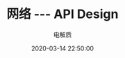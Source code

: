 ---
layout: post
title: 网络 --- API Design
description: 
author: 电解质
date: 2020-03-14 22:50:00
share: true
comments: false
tag: 
- app-design/network
published : false
---